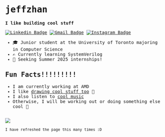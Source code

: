 <samp>
  

# jeffzhan
**I like building cool stuff**

[![Linkedin Badge](https://img.shields.io/badge/-linkedin-blue?style=flat-square&logo=Linkedin&logoColor=white&link=https://www.linkedin.com/in/jeffery-zhan/)](https://www.linkedin.com/in/jeffery-zhan/)
[![Gmail Badge](https://img.shields.io/badge/-jefferyzhan84@gmail.com-c14438?style=flat-square&logo=Gmail&logoColor=white&link=mailto:jefferyzhan84@gmail.com)](mailto:jefferyzhan84@gmail.com)
[![Instagram Badge](https://img.shields.io/badge/@jeffzhan_-f5307d?style=flat-square&logo=Instagram&logoColor=white)](https://www.instagram.com/jeffzhan_/)

- :mortar_board: Junior student at the University of Toronto majoring in Computer Science
- :writing_hand: Currently learning SystemVerilog
- :eyes: Seeking Summer 2025 internships!

## Fun Facts!!!!!!!!!
- I am currently working at AMD
- I like [drawing cool stuff too](https://twitter.com/b0faking) 🥰
- I also listen to [cool music](https://open.spotify.com/user/12181977629?si=a0d530d2eee04d8d)
- Otherwise, I will be working out or doing something else cool 🤔
##

![](https://komarev.com/ghpvc/?username=jeffzhan&color=33FFBB)

<sup> I have refreshed the page this many times :D </sup>
</samp>

